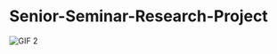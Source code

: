 # Senior-Seminar-Research-Project

![GIF 2](https://drive.google.com/uc?export=view&id=1AVR5mJ3N1BUV7__ElWe_mlkEXgVtZAkk)
